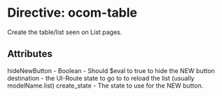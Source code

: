 
# Directive: ocom-table
Create the table/list seen on List pages.

## Attributes
hideNewButton - Boolean - Should $eval to true to hide the NEW button
destination - the UI-Route state to go to to reload the list (usually modelName.list)
create_state - The state to use for the NEW button.

